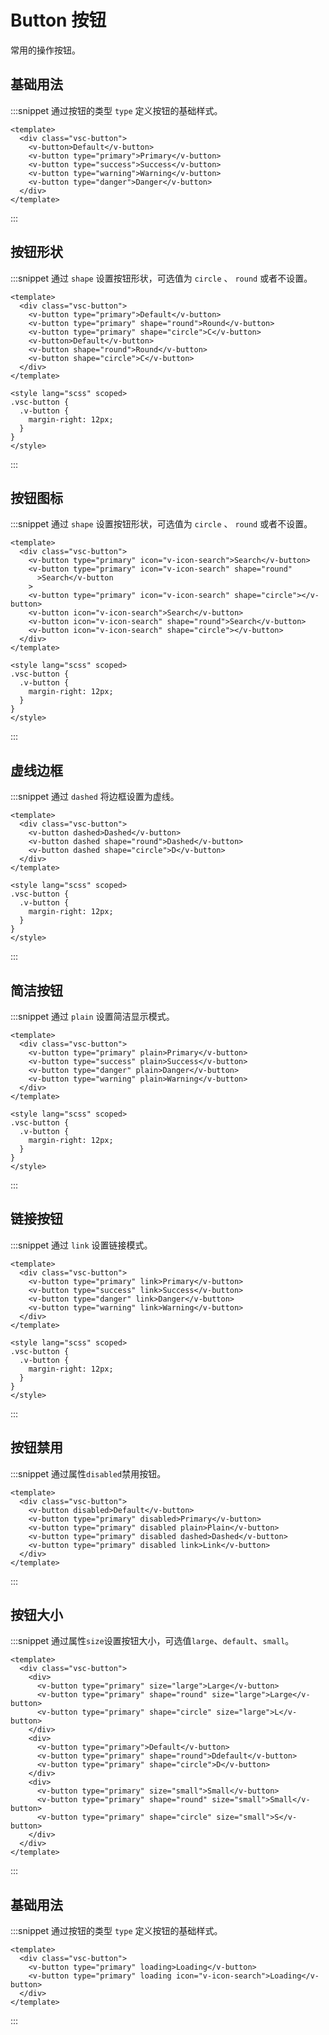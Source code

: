 # Button 按钮

常用的操作按钮。

## 基础用法

:::snippet 通过按钮的类型 `type` 定义按钮的基础样式。

```vue
<template>
  <div class="vsc-button">
    <v-button>Default</v-button>
    <v-button type="primary">Primary</v-button>
    <v-button type="success">Success</v-button>
    <v-button type="warning">Warning</v-button>
    <v-button type="danger">Danger</v-button>
  </div>
</template>
```

:::

## 按钮形状

:::snippet 通过 `shape` 设置按钮形状，可选值为 `circle` 、 `round` 或者不设置。

```vue
<template>
  <div class="vsc-button">
    <v-button type="primary">Default</v-button>
    <v-button type="primary" shape="round">Round</v-button>
    <v-button type="primary" shape="circle">C</v-button>
    <v-button>Default</v-button>
    <v-button shape="round">Round</v-button>
    <v-button shape="circle">C</v-button>
  </div>
</template>

<style lang="scss" scoped>
.vsc-button {
  .v-button {
    margin-right: 12px;
  }
}
</style>
```

:::

## 按钮图标

:::snippet 通过 `shape` 设置按钮形状，可选值为 `circle` 、 `round` 或者不设置。

```vue
<template>
  <div class="vsc-button">
    <v-button type="primary" icon="v-icon-search">Search</v-button>
    <v-button type="primary" icon="v-icon-search" shape="round"
      >Search</v-button
    >
    <v-button type="primary" icon="v-icon-search" shape="circle"></v-button>
    <v-button icon="v-icon-search">Search</v-button>
    <v-button icon="v-icon-search" shape="round">Search</v-button>
    <v-button icon="v-icon-search" shape="circle"></v-button>
  </div>
</template>

<style lang="scss" scoped>
.vsc-button {
  .v-button {
    margin-right: 12px;
  }
}
</style>
```

:::

## 虚线边框

:::snippet 通过 `dashed` 将边框设置为虚线。

```vue
<template>
  <div class="vsc-button">
    <v-button dashed>Dashed</v-button>
    <v-button dashed shape="round">Dashed</v-button>
    <v-button dashed shape="circle">D</v-button>
  </div>
</template>

<style lang="scss" scoped>
.vsc-button {
  .v-button {
    margin-right: 12px;
  }
}
</style>
```

:::

## 简洁按钮

:::snippet 通过 `plain` 设置简洁显示模式。

```vue
<template>
  <div class="vsc-button">
    <v-button type="primary" plain>Primary</v-button>
    <v-button type="success" plain>Success</v-button>
    <v-button type="danger" plain>Danger</v-button>
    <v-button type="warning" plain>Warning</v-button>
  </div>
</template>

<style lang="scss" scoped>
.vsc-button {
  .v-button {
    margin-right: 12px;
  }
}
</style>
```

:::

## 链接按钮

:::snippet 通过 `link` 设置链接模式。

```vue
<template>
  <div class="vsc-button">
    <v-button type="primary" link>Primary</v-button>
    <v-button type="success" link>Success</v-button>
    <v-button type="danger" link>Danger</v-button>
    <v-button type="warning" link>Warning</v-button>
  </div>
</template>

<style lang="scss" scoped>
.vsc-button {
  .v-button {
    margin-right: 12px;
  }
}
</style>
```

:::

## 按钮禁用

:::snippet 通过属性`disabled`禁用按钮。

```vue
<template>
  <div class="vsc-button">
    <v-button disabled>Default</v-button>
    <v-button type="primary" disabled>Primary</v-button>
    <v-button type="primary" disabled plain>Plain</v-button>
    <v-button type="primary" disabled dashed>Dashed</v-button>
    <v-button type="primary" disabled link>Link</v-button>
  </div>
</template>
```

:::

## 按钮大小

:::snippet 通过属性`size`设置按钮大小，可选值`large`、`default`、`small`。

```vue
<template>
  <div class="vsc-button">
    <div>
      <v-button type="primary" size="large">Large</v-button>
      <v-button type="primary" shape="round" size="large">Large</v-button>
      <v-button type="primary" shape="circle" size="large">L</v-button>
    </div>
    <div>
      <v-button type="primary">Default</v-button>
      <v-button type="primary" shape="round">Ddefault</v-button>
      <v-button type="primary" shape="circle">D</v-button>
    </div>
    <div>
      <v-button type="primary" size="small">Small</v-button>
      <v-button type="primary" shape="round" size="small">Small</v-button>
      <v-button type="primary" shape="circle" size="small">S</v-button>
    </div>
  </div>
</template>
```

:::

## 基础用法

:::snippet 通过按钮的类型 `type` 定义按钮的基础样式。

```vue
<template>
  <div class="vsc-button">
    <v-button type="primary" loading>Loading</v-button>
    <v-button type="primary" loading icon="v-icon-search">Loading</v-button>
  </div>
</template>
```

:::
